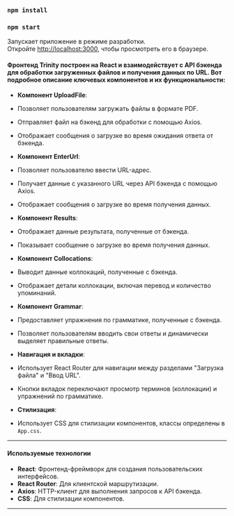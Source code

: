 
### `npm install`
### `npm start`

Запускает приложение в режиме разработки.\
Откройте [http://localhost:3000](http://localhost:3000), чтобы просмотреть его в браузере.

#### Фронтенд Trinity построен на React и взаимодействует с API бэкенда для обработки загруженных файлов и получения данных по URL. Вот подробное описание ключевых компонентов и их функциональности:

- **Компонент UploadFile**:
- Позволяет пользователям загружать файлы в формате PDF.
- Отправляет файл на бэкенд для обработки с помощью Axios.
- Отображает сообщения о загрузке во время ожидания ответа от бэкенда.

- **Компонент EnterUrl**:
- Позволяет пользователю ввести URL-адрес.
- Получает данные с указанного URL через API бэкенда с помощью Axios.
- Отображает сообщения о загрузке во время получения данных.

- **Компонент Results**:
- Отображает данные результата, полученные от бэкенда.
- Показывает сообщение о загрузке во время получения данных.

- **Компонент Collocations**:
- Выводит данные коллокаций, полученные с бэкенда.
- Отображает детали коллокации, включая перевод и количество упоминаний.

- **Компонент Grammar**:
- Предоставляет упражнения по грамматике, полученные с бэкенда.
- Позволяет пользователям вводить свои ответы и динамически выделяет правильные ответы.

- **Навигация и вкладки**:
- Использует React Router для навигации между разделами "Загрузка файла" и "Ввод URL".
- Кнопки вкладок переключают просмотр терминов (коллокации) и упражнений по грамматике.

- **Стилизация**:
- Использует CSS для стилизации компонентов, классы определены в `App.css`.

---

#### Используемые технологии

- **React**: Фронтенд-фреймворк для создания пользовательских интерфейсов.
- **React Router**: Для клиентской маршрутизации.
- **Axios**: HTTP-клиент для выполнения запросов к API бэкенда.
- **CSS**: Для стилизации компонентов.

---